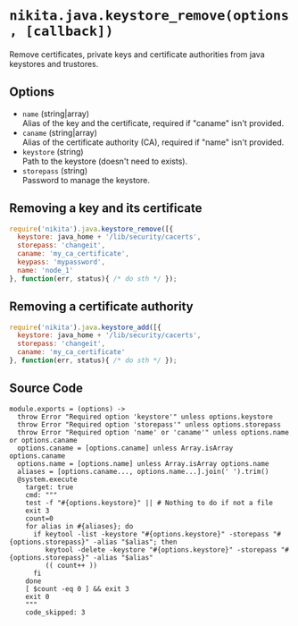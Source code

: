 
# `nikita.java.keystore_remove(options, [callback])`

Remove certificates, private keys and certificate authorities from java
keystores and trustores.

## Options

*   `name` (string|array)   
    Alias of the key and the certificate, required if "caname" isn't provided.   
*   `caname` (string|array)   
    Alias of the certificate authority (CA), required if "name" isn't provided.   
*   `keystore` (string)   
    Path to the keystore (doesn't need to exists).   
*   `storepass` (string)   
    Password to manage the keystore.   

## Removing a key and its certificate

```js
require('nikita').java.keystore_remove([{
  keystore: java_home + '/lib/security/cacerts',
  storepass: 'changeit',
  caname: 'my_ca_certificate',
  keypass: 'mypassword',
  name: 'node_1'
}, function(err, status){ /* do sth */ });
```

## Removing a certificate authority

```js
require('nikita').java.keystore_add([{
  keystore: java_home + '/lib/security/cacerts',
  storepass: 'changeit',
  caname: 'my_ca_certificate'
}, function(err, status){ /* do sth */ });
```
## Source Code

    module.exports = (options) ->
      throw Error "Required option 'keystore'" unless options.keystore
      throw Error "Required option 'storepass'" unless options.storepass
      throw Error "Required option 'name' or 'caname'" unless options.name or options.caname
      options.caname = [options.caname] unless Array.isArray options.caname
      options.name = [options.name] unless Array.isArray options.name
      aliases = [options.caname..., options.name...].join(' ').trim()
      @system.execute
        target: true
        cmd: """
        test -f "#{options.keystore}" || # Nothing to do if not a file
        exit 3
        count=0
        for alias in #{aliases}; do
          if keytool -list -keystore "#{options.keystore}" -storepass "#{options.storepass}" -alias "$alias"; then
             keytool -delete -keystore "#{options.keystore}" -storepass "#{options.storepass}" -alias "$alias"
             (( count++ ))
          fi
        done
        [ $count -eq 0 ] && exit 3
        exit 0
        """
        code_skipped: 3

